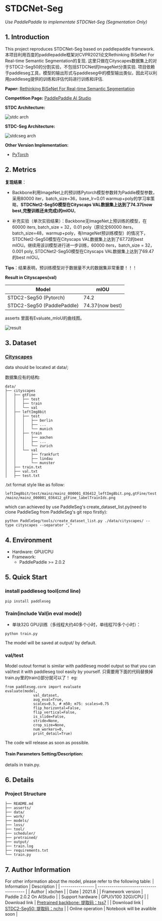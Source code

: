 # STDCNet-Seg

_Use PaddlePaddle to implementate STDCNet-Seg (Segmentation Only)_


## 1. Introduction

This project reproduces STDCNet-Seg based on paddlepaddle framework.
本项目利用百度的paddlepaddle框架对CVPR2021论文Rethinking BiSeNet For Real-time Semantic Segmentation的复现.
这里只做在Cityscapes数据集上的对于STDC2-Seg50的分割实验，不包括STDCNet的ImageNet分类实验.
项目依赖于paddleseg工具，模型的输出形式与paddleseg中的模型输出类似，因此可以利用paddleseg提供的训练和评估代码进行训练和评估.


**Paper:** [Rethinking BiSeNet For Real-time Semantic Segmentation](https://arxiv.org/abs/2104.13188)

**Competition Page:** [PaddlePaddle AI Studio](https://aistudio.baidu.com/aistudio/competition/detail/106)

**STDC Architecture:**

![stdc arch](./asserts/STDCNet.png)

**STDC-Seg Architecture:**

![stdcseg arch](./asserts/STDCNet-Seg.png)

**Other Version Implementation:**

- [PyTorch](https://github.com/MichaelFan01/STDC-Seg)


## 2. Metrics

**复现结果**：

- Backbone利用ImageNet上的预训练Pytorch模型参数转为Paddle模型参数，采用80000 iter，batch_size=36，base_lr=0.01 warmup+poly的学习率策略，**STDCNet2-Seg50模型在Cityscaps VAL数据集上达到了74.37(now best,完整训练还未完成)的mIOU**。

- 补充实验（单次实验结果）：Backbone无ImageNet上预训练的模型，在60000 iters, batch_size = 32，0.01 poly（原论文60000 iters，batch_size=48，warmup+poly，有ImageNet预训练模型）的情况下，STDCNet2-Seg50模型在Cityscaps VAL数据集上达到了67.72的best mIOU。继续用该训模型进行进一步训练，60000 iters，batch_size = 32，0.001 poly, STDCNet2-Seg50模型在Cityscaps VAL数据集上达到了69.47的best mIOU。

**Tips**：结果表明，预训练模型对于数据量不大的数据集非常重要！！！

**Result in Cityscapes(val)**

| Model                   | mIOU |
| ----------------------- | -------- |
| STDC2-Seg50 (Pytorch)     | 74.2     |
| STDC2-Seg50 (PaddlePaddle) | 74.37(now best)     |

asserts 里面有Evaluate_mIoU的曲线图。

![result](./asserts/Evaluate_mIoU.png)

## 3. Dataset

### [Cityscapes](https://www.cityscapes-dataset.com/)

data should be located at data/;

数据集应有的结构:
```
data/
├── cityscapes
│   ├── gtFine
│   │   ├── test
│   │   ├── train
│   │   └── val
│   ├── leftImg8bit
│   │   ├── test
│   │   │   ├── berlin
│   │   │   ├── ...
│   │   │   └── munich
│   │   ├── train
│   │   │   ├── aachen
│   │   │   ├── ...
│   │   │   └── zurich
│   │   └── val
│   │       ├── frankfurt
│   │       ├── lindau
│   │       └── munster
│   ├── train.txt
│   ├── val.txt
│   ├── test.txt

```

.txt format style like as follow:

```leftImg8bit/test/mainz/mainz_000001_036412_leftImg8bit.png,gtFine/test/mainz/mainz_000001_036412_gtFine_labelTrainIds.png```

which can achieved by use PaddleSeg's create_dataset_list.py(need to clone PaddleSeg from PaddleSeg's git repo firstly):
 
```
python PaddleSeg/tools/create_dataset_list.py ./data/cityscapes/ --type cityscapes --separator ","

```
## 4. Environment

- Hardware: GPU/CPU
- Framework:
  - PaddlePaddle >= 2.0.2

## 5. Quick Start

### install paddleseg tool(cmd line)

```pip install paddleseg```

### Train(include Val(in eval mode))

- 单块32G GPU训练（多线程大约40多个小时，单线程70多个小时）：

```
python train.py

```

The model will be saved at output/ by default.

### val/test

Model outout format is similar with paddleseg model output so that you can val/test it with paddleseg tool easily by yourself. 只需要用下面的代码替换掉train.py里的train()部分就可以了！
eg:

``` 
from paddleseg.core import evaluate
evaluate(model,
             val_dataset,
             aug_eval=True,
             scales=0.5, # m50; m75: scales=0.75
             flip_horizontal=False,
             flip_vertical=False,
             is_slide=False,
             stride=None,
             crop_size=None,
             num_workers=0,
             print_detail=True)

```

The code will release as soon as possible.

#### Train Parameters Setting/Description:

details in train.py.

## 6. Details

### Project Structure
```
├── README.md
├── asserts/
├── data/
├── work/
├── models/
├── loss/
├── tool/
├── scheduler/
├── pretrained/
├── output/
├── train.log
├── requirements.txt
└── train.py
```


## 7. Author Information

For other information about the model, please refer to the following table:
| Information       | Description                                         |
| ----------------- | ----------------------------------------            |
| Author            | xbchen                                              |
| Date              | 2021.8                                              |
| Framework version | Paddle 2.0.2 On AIStudio                            |
| Support hardware  | GPU(V100 32G)/CPU                                   |
| Download link     | [Pretrained backbone: 提取码：tss7](https://pan.baidu.com/s/16kh3aHTBBX6wfKiIG-y3yA) |
| Download link     | [STDC2-Seg50: 提取码：nchx](https://pan.baidu.com/s/1sFHqZWhcl8hFzGCrXu_c7Q) |
| Online operation  | Notebook will be avalible soon                      |
